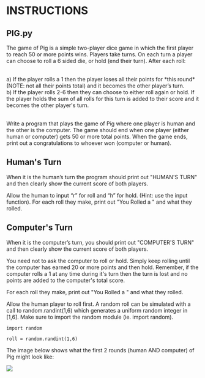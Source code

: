 # INSTRUCTIONS

## PIG.py
The game of Pig is a simple two-player dice game in which the first player to reach
50 or more points wins. Players take turns. On each turn a player can choose to roll
a 6 sided die, or hold (end their turn). After each roll:

<br>
a) If the player rolls a 1 then the player loses all their points for *this round* (NOTE: not all their points total) and it becomes the other player’s turn.
<br>
b) If the player rolls 2-6 then they can choose to either roll again or hold. If the player
holds the sum of all rolls for this turn is added to their score and it becomes the other player's turn.
<br>
<br>

Write a program that plays the game of Pig where one player is human and the
other is the computer. The game should end when one player (either human or computer)
gets 50 or more total points. When the game ends, print out a congratulations to whoever won (computer or human).

## Human's Turn
When it is the human’s turn the program should print out "HUMAN'S TURN" and then clearly show the current score of both players.

Allow the human to input “r” for roll and “h” for hold. (Hint: use the input function).
For each roll they make, print out "You Rolled a " and what they rolled.

## Computer's Turn
When it is the computer’s turn, you should print out "COMPUTER'S TURN" and then clearly show the current score of both players.

You need not to ask the computer to roll or hold. Simply keep rolling
until the computer has earned 20 or more points and then hold. Remember, if the computer
rolls a 1 at any time during it's turn then the turn is lost and no points are added to the computer's total score.

For each roll they make, print out "You Rolled a " and what they rolled.
<br>


Allow the human player to roll first. A random roll can be simulated with a call to
random.randint(1,6) which generates a uniform random integer in [1,6]. Make
sure to import the random module (ie. import random).

```
import random

roll = random.randint(1,6)
```


The image below shows what the first 2 rounds (human AND computer) of Pig might look like:

![](https://drive.google.com/uc?id=1_oFOiFpOK4zs1iejqf25fJSY10M3k4Bs)
